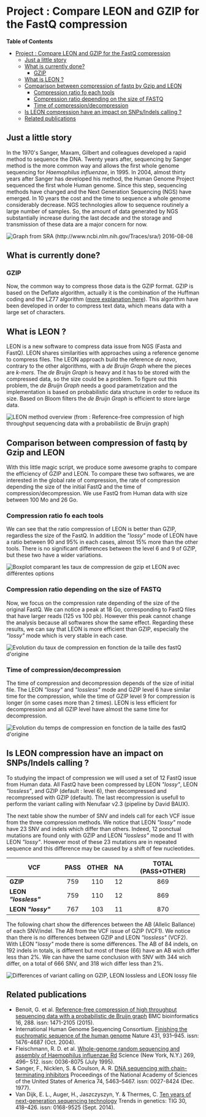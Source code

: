 # Project : Compare LEON and GZIP for the FastQ compression

__Table of Contents__

- [Project : Compare LEON and GZIP for the FastQ compression](#)
	- [Just a little story](#just-a-little-story)
	- [What is currently done?](#what-is-currently-done)
		- [GZIP](#gzip)
	- [What is LEON ?](#what-is-leon-)
	- [Comparison between compression of fastq by Gzip and LEON](#comparison-between-compression-of-fastq-by-gzip-and-leon)
		- [Compression ratio fo each tools](#compression-ratio-fo-each-tools)
		- [Compression ratio depending on the size of FASTQ](#compression-ratio-depending-on-the-size-of-fastq)
		- [Time of compression/decompression](#time-of-compression-decompression)
	- [Is LEON compression have an impact on SNPs/Indels calling ?](#is-leon-compression-have-an-impact-on-snpsindels-calling-)
	- [Related publications](#related-publications)

## Just a little story

In the 1970's Sanger, Maxam, Gilbert and colleagues developed a rapid method to sequence the DNA. 
Twenty years after, sequencing by Sanger method is the more common way and allows the first whole genome sequencing for _Haemophilus influenzae_, in 1995.
In 2004, almost thirty years after Sanger has developed his method, the Human Genome Project sequenced the first whole Human genome. Since this step, sequencing methods have changed and the Next Generation Sequencing (NGS) have emerged.
In 10 years the cost and the time to sequence a whole genome considerably decrease. NGS technologies allow to sequence routinely a large number of samples.
So, the amount of data generated by NGS substantially increase during the last decade and the storage and transmission of these data are a major concern for now.

![Graph from SRA (http://www.ncbi.nlm.nih.gov/Traces/sra/) 2016-08-08](https://github.com/Char-Al/bench_leon/blob/master/images/NGS_data.png "The SRA database, wich contains a large part of the world wide sequencing, is growing very fast and now contains almost 6 petabases (date : 2016-08-08)")

## What is currently done?

### GZIP

Now, the common way to compress those data is the GZIP format. GZIP is based on the Deflate algorithm, actually it is the combination of the Huffman coding and the LZ77 algorithm ([more explanation here](http://www.zlib.net/feldspar.html)).
This algorithm have been developed in order to compress text data, which means data with a large set of characters.

## What is LEON ?

LEON is a new software to compress data issue from NGS (Fasta and FastQ).
LEON shares similarities with approaches using a reference genome to compress files.
The LEON approach build the reference _de novo_, contrary to the other algorithms, with a _de Bruijn Graph_ where the pieces are _k-mers_.
The _de Bruijn Graph_ is heavy and it has to be stored with the compressed data, so the size could be a problem.
To figure out this problem, the _de Bruijn Graph_ needs a good parametrization and the implementation is based on probabilistic data structure in order to reduce its size. Based on Bloom filters the _de Bruijn Graph_ is efficient to store large data.

![LEON method overview (from : Reference-free compression of high throughput sequencing data with a probabilistic de Bruijn graph)](https://github.com/Char-Al/bench_leon/blob/master/images/LEON_overview.png "LEON method overview (from : Reference-free compression of high throughput sequencing data with a probabilistic de Bruijn graph)")

## Comparison between compression of fastq by Gzip and LEON

With this little magic script, we produce some awesome graphs to compare the efficiency of GZIP and LEON.
To compare these two softwares, we are interested in the global rate of compression, the rate of compression depending the size of the initial FastQ and the time of compression/decompression.
We use FastQ from Human data with size between 100 Mo and 26 Go.

### Compression ratio fo each tools

We can see that the ratio compression of LEON is better than GZIP, regardless the size of the FastQ.
In addition the _"lossy"_ mode of LEON have a ratio between 90 and 95% in each cases, almost 15% more than the other tools.
There is no significant differences between the level 6 and 9 of GZIP, but these two have a wider variations.

![Boxplot comparant les taux de compression de gzip et LEON avec différentes options](https://github.com/Char-Al/bench_leon/blob/master/example/boxplot_compression.png "Boxplot comparant les taux de compression de gzip et LEON avec différentes options")

### Compression ratio depending on the size of FASTQ

Now, we focus on the compression rate depending of the size of the original FastQ.
We can notice a peak at 18 Go, corresponding to FastQ files that have larger reads (125 vs 100 pb).
However this peak cannot change the analysis because all softwares show the same effect.
Regarding these results, we can say that LEON is more efficient than GZIP, especially the _"lossy"_ mode which is very stable in each case.

![Evolution du taux de compression en fonction de la taille des fastQ d'origine](https://github.com/Char-Al/bench_leon/blob/master/example/point_compression.png "Evolution du taux de compression en fonction de la taille des fastQ d'origine")

### Time of compression/decompression

The time of compression and decompression depends of the size of initial file.
The LEON _"lossy"_ and _"lossless"_ mode and GZIP level 6 have similar time for the compression, while the time of GZIP level 9 for compression is longer (in some cases more than 2 times).
LEON is less efficient for decompression and all GZIP level have almost the same time for decompression.

![Evolution du temps de compression en fonction de la taille des fastQ d'origine](https://github.com/Char-Al/bench_leon/blob/master/example/point_time.png "Evolution du temps de compression en fonction de la taille des fastQ d'origine")

## Is LEON compression have an impact on SNPs/Indels calling ?

To studying the impact of compression we will used a set of 12 FastQ issue from Human data.
All FastQ have been compressed by LEON _"lossy"_, LEON _"lossless"_, and GZIP (default : level 6), then decompressed and recompressed with GZIP (default).
The last recompression is usefull to perform the variant calling with Nenufaar v2.3 (pipeline by David BAUX).

The next table show the number of SNV and indels call for each VCF issue from the three compression methods.
We notice that LEON _"lossy"_ mode have 23 SNV and indels which differ than others.
Indeed, 12 ponctual mutations are found only with GZIP and LEON _"lossless"_ mode and 11 with LEON _"lossy"_.
However most of these 23 mutations are in repeated sequence and this difference may be caused by a shift of few nucleotides.

VCF                   | PASS | OTHER |  NA  | TOTAL (PASS+OTHER)
--------------------- | :--: | :---: | :--: | :----------------:
__GZIP__              |  759 |  110  |  12  |         869
__LEON _"lossless"___ |  759 |  110  |  12  |         869
__LEON _"lossy"___    |  767 |  103  |  11  |         870

The following chart show the differences between the AB (Allelic Ballance) of each SNV/indel.
The AB from the VCF issue of GZIP (VCF1).
We notice than there is no differences between GZIP and LEON _"lossless"_ (VCF2).
With LEON "_lossy"_ mode there is some differences.
The AB of 84 indels, on 192 indels in totals, is different but most of these (66) have an AB wich differ less than 2%.
We can have the same conclusion with SNV with 344 wich differ, on a total of 666 SNV, and 318 wich differ less than 2%.

![Differences of variant calling on GZIP, LEON lossless and LEON lossy file](https://github.com/Char-Al/bench_leon/blob/master/example/callingDiff.png "Differences of variant calling on GZIP, LEON lossless and LEON lossy file")


## Related publications

* Benoit, G. et al. [Reference-free compression of high throughput sequencing data with a probabilistic de Bruijn graph](http://www.biomedcentral.com/1471-2105/16/288) BMC bioinformatics 16, 288. issn: 1471-2105 (2015).
* International Human Genome Sequencing Consortium. [Finishing the euchromatic sequence of the human genome](http://www.nature.com/nature/journal/v431/n7011/full/nature03001.html) Nature 431, 931–945. issn: 1476-4687 (Oct. 2004).
* Fleischmann, R. D. et al. [Whole-genome random sequencing and assembly of Haemophilus influenzae Rd](http://science.sciencemag.org/content/269/5223/496.long) Science (New York, N.Y.) 269, 496– 512. issn: 0036-8075 (July 1995).
* Sanger, F., Nicklen, S. & Coulson, A. R. [DNA sequencing with chain-terminating inhibitors](http://www.ncbi.nlm.nih.gov/pmc/articles/PMC431765/) Proceedings of the National Academy of Sciences of the United States of America 74, 5463–5467. issn: 0027-8424 (Dec. 1977).
* Van Dijk, E. L., Auger, H., Jaszczyszyn, Y. & Thermes, C. [Ten years of next-generation sequencing technology](http://www.sciencedirect.com/science/article/pii/S0168952514001127) Trends in genetics: TIG 30, 418–426. issn: 0168-9525 (Sept. 2014).
